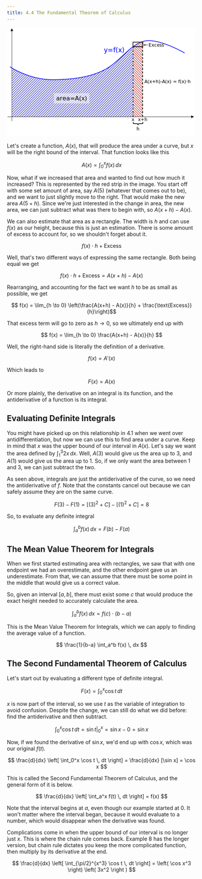 ```yaml
---
title: 4.4 The Fundamental Theorem of Calculus
---
```


![4.4 Figure 1](../img/4.4-figure-1.png)

Let's create a function, $A(x)$, that will produce the area under a curve, but $x$ will be the right bound of the interval. That function looks like this

$$ A(x) = \int_{0}^{x} f(x) \, dx $$

Now, what if we increased that area and wanted to find out how much it increased? This is represented by the red strip in the image. You start off with some set amount of area, say $A(5)$ (whatever that comes out to be), and we want to just slightly move to the right. That would make the new area $A(5+h)$. Since we're just interested in the change in area, the new area, we can just subtract what was there to begin with, so $A(x+h) - A(x)$.

We can also estimate that area as a rectangle. The width is $h$ and can use $f(x)$ as our height, because this is just an estimation. There is some amount of excess to account for, so we shouldn't forget about it.

$$ f(x) \cdot h + \text{Excess}$$

Well, that's two different ways of expressing the same rectangle. Both being equal we get

$$ f(x) \cdot h + \text{Excess} = A(x+h) - A(x) $$

Rearranging, and accounting for the fact we want $h$ to be as small as possible, we get

$$ f(x) = \lim_{h \to 0} \left(\frac{A(x+h) - A(x)}{h} + \frac{\text{Excess}}{h}\right)$$

That excess term will go to zero as $h \to 0$, so we ultimately end up with

$$ f(x) = \lim_{h \to 0} \frac{A(x+h) - A(x)}{h} $$

Well, the right-hand side is literally the definition of a derivative.

$$ f(x) = A'(x) $$

Which leads to

$$ F(x) = A(x) $$

Or more plainly, the derivative on an integral is its function, and the antiderivative of a function is its integral.

## Evaluating Definite Integrals

You might have picked up on this relationship in 4.1 when we went over antidifferentiation, but now we can use this to find area under a curve. Keep in mind that $x$ was the upper bound of our interval in $A(x)$. Let's say we want the area defined by $\int_1^3 2x \, dx$. Well, $A(3)$ would give us the area up to 3, and $A(1)$ would give us the area up to 1. So, if we only want the area between 1 and 3, we can just subtract the two.

As seen above, integrals are just the antiderivative of the curve, so we need the antiderivative of $f$. Note that the constants cancel out because we can safely assume they are on the same curve.

$$ F(3) - F(1) = \left[(3)^2 + C\right] - \left[(1)^2 + C\right] = 8 $$

So, to evaluate any definite integral

$$ \int_a^b f(x) \, dx = F(b) - F(a) $$

## The Mean Value Theorem for Integrals

When we first started estimating area with rectangles, we saw that with one endpoint we had an overestimate, and the other endpoint gave us an underestimate. From that, we can assume that there must be some point in the middle that would give us a correct value.

So, given an interval $[a,b]$, there must exist some $c$ that would produce the exact height needed to accurately calculate the area.

$$ \int_a^b f(x) \, dx = f(c) \cdot (b-a) $$

This is the Mean Value Theorem for Integrals, which we can apply to finding the average value of a function.

$$ \frac{1}{b-a} \int_a^b f(x) \, dx $$

## The Second Fundamental Theorem of Calculus

Let's start out by evaluating a different type of definite integral.

$$ F(x) = \int_0^x \cos t \, dt $$

$x$ is now part of the interval, so we use $t$ as the variable of integration to avoid confusion. Despite the change, we can still do what we did before: find the antiderivative and then subtract.

$$ \int_0^x \cos t \, dt = \sin t \bigg\rvert_0^x = \sin x - 0 = \sin x $$

Now, if we found the derivative of $\sin x$, we'd end up with $\cos x$, which was our original $f(t)$.

$$ \frac{d}{dx} \left[ \int_0^x \cos t \, dt \right] = \frac{d}{dx} [\sin x] = \cos x $$

This is called the Second Fundamental Theorem of Calculus, and the general form of it is below.

$$ \frac{d}{dx} \left[ \int_a^x f(t) \, dt \right] = f(x) $$

Note that the interval begins at $a$, even though our example started at 0. It won't matter where the interval began, because it would evaluate to a number, which would disappear when the derivative was found.

Complications come in when the upper bound of our interval is no longer just $x$. This is where the chain rule comes back. Example 8 has the longer version, but chain rule dictates you keep the more complicated function, then multiply by its derivative at the end.

$$ \frac{d}{dx} \left[ \int_{\pi/2}^{x^3} \cos t \, dt \right] = \left( \cos x^3 \right) \left( 3x^2 \right ) $$
